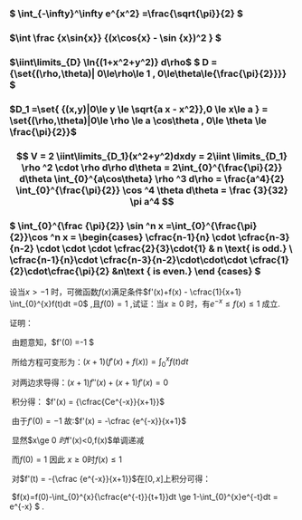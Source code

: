 ### $ \int_{-\infty}^\infty  e^{x^2} =\frac{\sqrt{\pi}}{2} $


### $\int \frac {x\sin{x}} {(x\cos{x} - \sin {x})^2 } $


### $\iint\limits_{D} \ln{(1+x^2+y^2)} d\rho$     $ D ={\set{(\rho,\theta)| 0\le\rho\le 1 , 0\le\theta\le{\frac{\pi}{2}}}} $


### $D_1 =\set{ {(x,y)|0\le y \le \sqrt{a x - x^2}},0 \le x\le a } = \set{(\rho,\theta)|0\le \rho \le a \cos\theta , 0\le \theta \le \frac{\pi}{2}}$


### $$ V = 2 \iint\limits_{D_1}(x^2+y^2)dxdy = 2\iint \limits_{D_1} \rho ^2 \cdot \rho  d\rho d\theta  = 2\int_{0}^{\frac{\pi}{2}} d\theta \int_{0}^{a\cos\theta} \rho ^3  d\rho = \frac{a^4}{2} \int_{0}^{\frac{\pi}{2}} \cos ^4 \theta d\theta = \frac {3}{32} \pi a^4 $$


### $ \int_{0}^{\frac {\pi}{2}} \sin ^n x =\int_{0}^{\frac{\pi}{2}}\cos ^n x =   \begin{cases} \cfrac{n-1}{n} \cdot \cfrac{n-3}{n-2} \cdot \cdot \cdot \cfrac{2}{3}\cdot{1} & n \text{ is odd.} \\ \cfrac{n-1}{n}\cdot \cfrac{n-3}{n-2}\cdot\cdot\cdot \cfrac{1}{2}\cdot\cfrac{\pi}{2} &n\text { is even.} \end {cases} $



设当$x > -1$ 时，可微函数$f(x)$满足条件$f'(x)+f(x) - \cfrac{1}{x+1} \int_{0}^{x}f(t)dt =0$ ,且$f(0)=1$ ,试证：当$x \ge0$ 时，有$e^{-x}\le f(x) \le {1}$ 成立.

证明：

​	由题意知，$f'(0) =-1 $ 

​	所给方程可变形为：$(x+1)(f'(x)+f(x)) = \int_{0}^{x} f(t)dt$

​	对两边求导得：$(x+1)f''(x)+(x+1)f'(x) = 0$

​	积分得：	$f'(x) = {\cfrac{Ce^{-x}}{x+1}}$

​	由于$f'(0) =-1$ 故:$f'(x) = -\cfrac {e^{-x}}{x+1}$

​	显然$x\ge 0 $时$f'(x)<0$,$f(x)$单调递减	

​	而$f(0)=1$ 因此 $x\ge 0$时$f(x)\le 1$

​	对$f'(t) = -{\cfrac {e^{-x}}{x+1}}$在$[0,x]$上积分可得：

​	$f(x)=f(0)-\int_{0}^{x}{\cfrac{e^{-t}}{t+1}}dt \ge 1-\int_{0}^{x}e^{-t}dt = e^{-x} $ .





